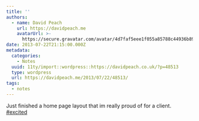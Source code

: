 ```yaml
---
title: ''
authors:
  - name: David Peach
    url: https://davidpeach.me
    avatarUrl: >-
      https://secure.gravatar.com/avatar/4d7faf5eee1f055a85788c44936b8995eaab6dfb004e7854ec747ccb272e91ee?s=96&d=mm&r=g
date: 2013-07-22T21:15:00.000Z
metadata:
  categories:
    - Notes
  uuid: 11ty/import::wordpress::https://davidpeach.co.uk/?p=48513
  type: wordpress
  url: https://davidpeach.me/2013/07/22/48513/
tags:
  - notes
---
```

Just finished a home page layout that im really proud of for a client. [#excited](https://twitter.com/search?q=%23excited)